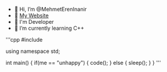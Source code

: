 - 👋 Hi, I’m @MehmetErenInanir
- 👋 [My Website](http://mehmetereninanir.renderforestsites.com/ "Mehmet Eren İnanır")
- 🌱 I'm Developer
- 🌱 I’m currently learning C++

'''cpp
#include <iostream>

using namespace std;
  
int main() {
   if(me == "unhappy") {
      code();
   } else {
      sleep();
   }
}
'''
